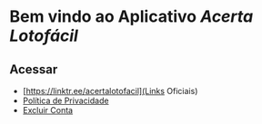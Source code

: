# Bem vindo ao Aplicativo *Acerta Lotofácil*

## Acessar
- [https://linktr.ee/acertalotofacil](Links Oficiais)
- [Política de Privacidade](PrivacyPolicy.md)
- [Excluir Conta](Delete.md)
